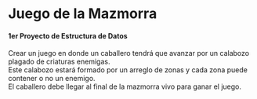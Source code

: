 # Juego de la Mazmorra

#### 1er Proyecto de Estructura de Datos

Crear un juego en donde un caballero tendrá que avanzar por un calabozo plagado de criaturas
enemigas.\
Este calabozo estará formado por un arreglo de zonas y cada zona puede contener o no
un enemigo.\
El caballero debe llegar al final de la mazmorra vivo para ganar el juego.
